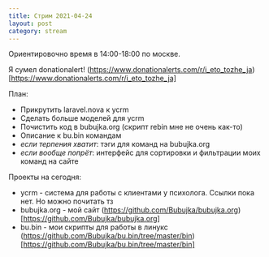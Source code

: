 ```yaml
---
title: Стрим 2021-04-24
layout: post
category: stream
---
```


Ориентировочно время в 14:00-18:00 по москве.

Я сумел donationalert! (https://www.donationalerts.com/r/i_eto_tozhe_ja)[https://www.donationalerts.com/r/i_eto_tozhe_ja]

План:
- Прикрутить laravel.nova к ycrm
- Сделать больше моделей для ycrm
- Почистить код в bubujka.org (скрипт rebin мне не очень как-то)
- Описание к bu.bin командам
- *если терпения хватит*: тэги для команд на bubujka.org
- *если вообще попрёт*: интерфейс для сортировки и фильтрации моих команд на сайте

Проекты на сегодня:
- ycrm - система для работы с клиентами у психолога. Ссылки пока нет. Но можно почитать тз
- bubujka.org - мой сайт (https://github.com/Bubujka/bubujka.org)[https://github.com/Bubujka/bubujka.org]
- bu.bin - мои скрипты для работы в линукс (https://github.com/Bubujka/bu.bin/tree/master/bin)[https://github.com/Bubujka/bu.bin/tree/master/bin]
